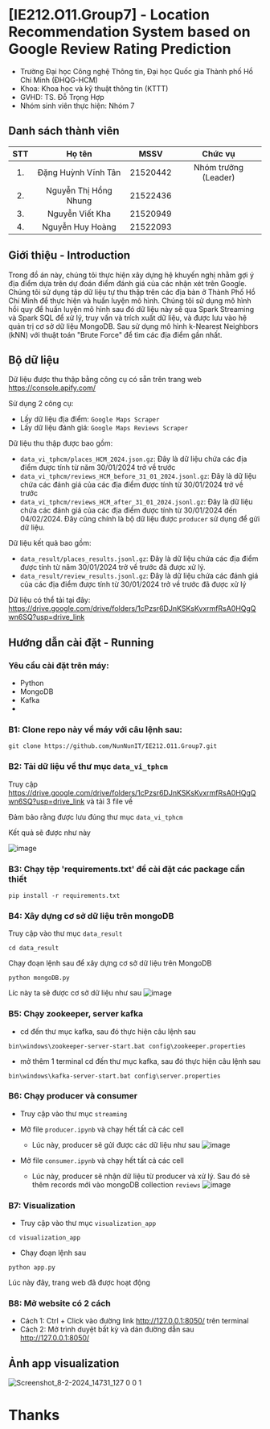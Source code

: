 # [IE212.O11.Group7] - Location Recommendation System based on Google Review Rating Prediction

* Trường Đại học Công nghệ Thông tin, Đại học Quốc gia Thành phố Hồ Chí Minh (ĐHQG-HCM)
* Khoa: Khoa học và kỹ thuật thông tin (KTTT)
* GVHD: TS. Đỗ Trọng Hợp
* Nhóm sinh viên thực hiện: Nhóm 7

## Danh sách thành viên
|STT | Họ tên | MSSV| Chức vụ |
|:---:|:-------------:|:-----:|:-----:|
|1. 	| Đặng Huỳnh Vĩnh Tân | 21520442| Nhóm trưởng (Leader)|
|2. 	| Nguyễn Thị Hồng Nhung | 21522436
|3. 	| Nguyễn Viết Kha		|	21520949
|4.  | Nguyễn Huy Hoàng | 21522093

##  Giới thiệu - Introduction
Trong đồ án này, chúng tôi thực hiện xây dựng hệ khuyến nghị nhằm gợi ý địa điểm dựa trên dự đoán điểm đánh giá của các nhận xét trên Google. Chúng tôi sử dụng tập dữ liệu tự thu thập trên các địa bàn ở Thành Phố Hồ Chí Minh để thực hiện và huấn luyện mô hình. Chúng tôi sử dụng mô hình hồi quy để huấn luyện mô hình sau đó dữ liệu này sẽ qua Spark Streaming và Spark SQL để xử lý, truy vấn và trích xuất dữ liệu, và được lưu vào hệ quản trị cơ sở dữ liệu MongoDB. Sau sử dụng mô hình k-Nearest Neighbors (kNN) với thuật toán "Brute Force" để tìm các địa điểm gần nhất.

## Bộ dữ liệu
Dữ liệu được thu thập bằng công cụ có sẵn trên trang web https://console.apify.com/

Sử dụng 2 công cụ:
- Lấy dữ liệu địa điểm: ```Google Maps Scraper```
- Lấy dữ liệu đánh giá: ```Google Maps Reviews Scraper```

Dữ liệu thu thập được bao gồm:

- ```data_vi_tphcm/places_HCM_2024.json.gz```: Đây là dữ liệu chứa các địa điểm được tính từ năm 30/01/2024 trở về trước
- ```data_vi_tphcm/reviews_HCM_before_31_01_2024.jsonl.gz```: Đây là dữ liệu chứa các đánh giá của các địa điểm được tính từ 30/01/2024 trở về trước
- ```data_vi_tphcm/reviews_HCM_after_31_01_2024.jsonl.gz```: Đây là dữ liệu chứa các đánh giá của các địa điểm được tính từ 30/01/2024 đến 04/02/2024. Đây cũng chính là bộ dữ liệu được ```producer``` sử dụng để gửi dữ liệu.

Dữ liệu kết quả bao gồm:

- ```data_result/places_results.jsonl.gz```: Đây là dữ liệu chứa các địa điểm được tính từ năm 30/01/2024 trở về trước đã được xử lý.
- ```data_result/review_results.jsonl.gz```: Đây là dữ liệu chứa các đánh giá của các địa điểm được tính từ 30/01/2024 trở về trước đã được xử lý

Dữ liệu có thể tải tại đây: https://drive.google.com/drive/folders/1cPzsr6DJnKSKsKvxrmfRsA0HQgQwn6SQ?usp=drive_link

## Hướng dẫn cài đặt - Running
### Yêu cầu cài đặt trên máy:
* Python
* MongoDB
* Kafka
* 
### B1: Clone repo này về máy với câu lệnh sau:
```
git clone https://github.com/NunNunIT/IE212.O11.Group7.git  
```
### B2: Tải dữ liệu về thư mục ```data_vi_tphcm```
Truy cập https://drive.google.com/drive/folders/1cPzsr6DJnKSKsKvxrmfRsA0HQgQwn6SQ?usp=drive_link và tải 3 file về

Đảm bảo rằng được lưu đúng thư mục ```data_vi_tphcm```

Kết quả sẽ được như này

![image](https://github.com/NunNunIT/IE212.O11.Group7/assets/145759907/6c809140-f78f-4f03-a69f-cdbfc6658154)


### B3: Chạy tệp 'requirements.txt' để cài đặt các package cần thiết
```
pip install -r requirements.txt
```
### B4: Xây dựng cơ sở dữ liệu trên mongoDB 
Truy cập vào thư mục ```data_result```
```
cd data_result
```
Chạy đoạn lệnh sau để xây dựng cơ sở dữ liệu trên MongoDB
```
python mongoDB.py 
```
Líc này ta sẽ được cơ sở dữ liệu như sau
![image](https://github.com/NunNunIT/IE212.O11.Group7/assets/145759907/019e7fbc-efc6-403b-978b-0ee7c640fb13)

### B5: Chạy zookeeper, server kafka
* cd đến thư mục kafka, sau đó thực hiện câu lệnh sau
```
bin\windows\zookeeper-server-start.bat config\zookeeper.properties
```
* mở thêm 1 terminal cd đến thư mục kafka, sau đó thực hiện câu lệnh sau
```
bin\windows\kafka-server-start.bat config\server.properties
```

### B6: Chạy producer và consumer
- Truy cập vào thư mục ```streaming```
- Mở file ```producer.ipynb``` và chạy hết tất cả các cell
    - Lúc này, producer sẽ gửi được các dữ liệu như sau
![image](https://github.com/NunNunIT/IE212.O11.Group7/assets/145759907/d382b58e-7cbf-4a11-92dd-842648b7e4f3)

- Mở file ```consumer.ipynb``` và chạy hết tất cả các cell
    - Lúc này, producer sẽ nhận dữ liệu từ producer và xử lý. Sau đó sẽ thêm records mới vào mongoDB collection ```reviews```
![image](https://github.com/NunNunIT/IE212.O11.Group7/assets/145759907/8cbd6b56-07ec-4f9e-891e-04f2b6ee791c)

### B7: Visualization
- Truy cập vào thư mục ```visualization_app```
```
cd visualization_app
```
- Chạy đoạn lệnh sau 
```
python app.py 
```
Lúc này đây, trang web đã được hoạt động
### B8: Mở website có 2 cách 
* Cách 1: Ctrl + Click vào đường link http://127.0.0.1:8050/ trên terminal
* Cách 2: Mở trình duyệt bất kỳ và dán đường dẫn sau http://127.0.0.1:8050/

## Ảnh app visualization
![Screenshot_8-2-2024_14731_127 0 0 1](https://github.com/NunNunIT/IE212.O11.Group7/assets/145759907/6bb6e810-4f24-49db-9db2-7fe6d03a45ab)

# Thanks

